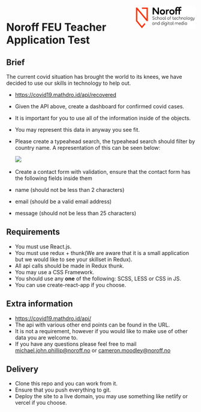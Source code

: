 <img src="./.readme/images/noroff-light.png" width="160" align="right">

# Noroff FEU Teacher Application Test

## Brief
The current covid situation has brought the world to its knees, we have decided to use our skills in technology to help out.
- https://covid19.mathdro.id/api/recovered
- Given the API above, create a dashboard for confirmed covid cases.
- It is important for you to use all of the information inside of the objects.
- You may represent this data in anyway you see fit.
- Please create a typeahead search, the typeahead search should filter by country name. A representation of this can be seen below:



  <img src="https://thumbs.gfycat.com/LameBigheartedHornedviper-size_restricted.gif" width="300">
  
  
  
- Create a contact form with validation, ensure that the contact form has the following fields inside them
- name (should not be less than 2 characters)
- email (should be a valid email address)
- message (should not be less than 25 characters)

## Requirements
- You must use React.js.
- You must use redux + thunk(We are aware that it is a small application but we would like to see your skillset in Redux).
- All api calls should be made in Redux thunk.
- You may use a CSS Framework.
- You should use any **one** of the following: SCSS, LESS or CSS in JS.
- You can use create-react-app if you choose.

## Extra information
- https://covid19.mathdro.id/api/
- The api with various other end points can be found in the URL.
- It is not a requirement, however if you would like to make use of other data you are welcome to.
- If you have any questions please feel free to mail michael.john.phillip@noroff.no or cameron.moodley@noroff.no


## Delivery
- Clone this repo and you can work from it.
- Ensure that you push everything to git.
- Deploy the site to a live domain, you may use something like netlify or vercel if you choose.
